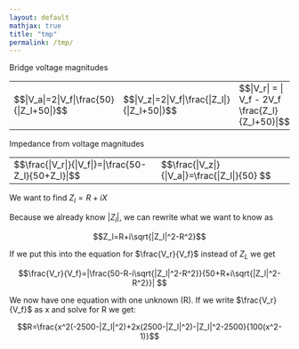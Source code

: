 ```yaml
---
layout: default
mathjax: true
title: "tmp"
permalink: /tmp/
---
```


Bridge voltage magnitudes
<table>
   <tr>
      <td>$$|V_a|=2|V_f|\frac{50}{|Z_l+50|}$$</td>
      <td>$$|V_z|=2|V_f|\frac{|Z_l|}{|Z_l+50|}$$</td>
      <td>$$|V_r| = | V_f - 2V_f \frac{Z_l}{Z_l+50}|$$</td>
   </tr>
</table>

Impedance from voltage magnitudes
<table>
   <tr>
      <td>$$\frac{|V_r|}{|V_f|}=|\frac{50-Z_l}{50+Z_l}|$$</td>
      <td>$$\frac{|V_z|}{|V_a|}=\frac{|Z_l|}{50} $$</td>
   </tr>
</table>

We want to find $Z_l=R+iX$ 

Because we already know $|Z_l|$, we can rewrite what we want to know as 

$$Z_l=R+i\sqrt{|Z_l|^2-R^2}$$

If we put this into the equation for $\frac{V_r}{V_f}$ instead of $Z_L$ we get

$$\frac{V_r}{V_f}=|\frac{50-R-i\sqrt{|Z_l|^2-R^2}}{50+R+i\sqrt{|Z_l|^2-R^2}}| $$

We now have one equation with one unknown (R). If we write $\frac{V_r}{V_f}$ as x and solve for R we get:

$$R=\frac{x^2(-2500-|Z_l|^2)+2x(2500-|Z_l|^2)-|Z_l|^2-2500}{100(x^2-1)}$$




